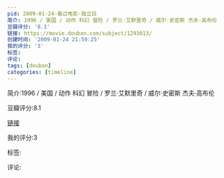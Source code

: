 ```yaml
---
pid: 2009-01-24-看过电影-独立日
简介: 1996 / 美国 / 动作 科幻 冒险 / 罗兰·艾默里奇 / 威尔·史密斯 杰夫·高布伦
豆瓣评分: '8.1'
链接: https://movie.douban.com/subject/1293013/
创建时间: '2009-01-24 21:59:25'
我的评分: '3'
标签:
评论:
tags: [douban]
categories: [timeline]
---
```

简介:1996 / 美国 / 动作 科幻 冒险 / 罗兰·艾默里奇 / 威尔·史密斯 杰夫·高布伦

豆瓣评分:8.1

[链接](https://movie.douban.com/subject/1293013/)

我的评分:3

标签:

评论:

